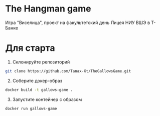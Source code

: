 # The Hangman game

Игра "Виселица", проект на факультетский день Лицея НИУ ВШЭ в Т-Банке

# Для старта
1. Склонируйте репозиторий
```bash
git clone https://github.com/Tanax-Xt/TheGallowsGame.git
```
2. Соберите докер-образ
```bash
docker build -t gallows-game .
```
3. Запустите контейнер с образом
```bash
docker run gallows-game
```
